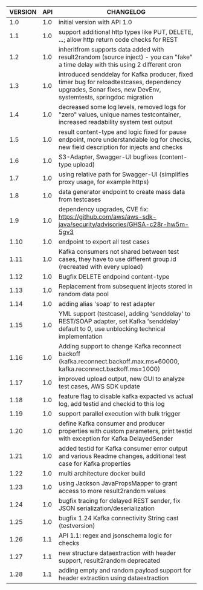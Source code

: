 | VERSION | API | CHANGELOG                                                                                                                                                    |
|---------|-----|--------------------------------------------------------------------------------------------------------------------------------------------------------------|
| 1.0     | 1.0 | initial version with API 1.0                                                                                                                                 |
| 1.1     | 1.0 | support additional http types like PUT, DELETE, ...; allow http return code checks for REST                                                                  |
| 1.2     | 1.0 | inheritfrom supports data added with result2random (source inject) - you can "fake" a time delay with this using 2 different cron                            |
| 1.3     | 1.0 | introduced senddelay for Kafka producer, fixed timer bug for reloadtestcases, dependency upgrades, Sonar fixes, new DevEnv, systemtests, springdoc migration |
| 1.4     | 1.0 | decreased some log levels, removed logs for "zero" values, unique names testcontainer, increased readability system test output                              |
| 1.5     | 1.0 | result content-type and logic fixed for pause endpoint, more understandable log for checks, new field description for injects and checks                     |
| 1.6     | 1.0 | S3-Adapter, Swagger-UI bugfixes (content-type upload)                                                                                                        |
| 1.7     | 1.0 | using relative path for Swagger-UI (simplifies proxy usage, for example https)                                                                               |
| 1.8     | 1.0 | data generator endpoint to create mass data from testcases                                                                                                   |
| 1.9     | 1.0 | dependency upgrades, CVE fix: https://github.com/aws/aws-sdk-java/security/advisories/GHSA-c28r-hw5m-5gv3                                                    |
| 1.10    | 1.0 | endpoint to export all test cases                                                                                                                            |
| 1.11    | 1.0 | Kafka consumers not shared between test cases, they have to use different group.id (recreated with every upload)                                             |
| 1.12    | 1.0 | Bugfix DELETE endpoind content-type                                                                                                                          |
| 1.13    | 1.0 | Replacement from subsequent injects stored in random data pool                                                                                               |
| 1.14    | 1.0 | adding alias 'soap' to rest adapter                                                                                                                          |
| 1.15    | 1.0 | YML support (testcase), adding 'senddelay' to REST/SOAP adapter, set Kafka 'senddelay' default to 0, use unblocking technical implementation                 |
| 1.16    | 1.0 | Adding support to change Kafka reconnect backoff (kafka.reconnect.backoff.max.ms=60000, kafka.reconnect.backoff.ms=1000) |
| 1.17    | 1.0 | improved upload output, new GUI to analyze test cases, AWS SDK update |
| 1.18    | 1.0 | feature flag to disable kafka expacted vs actual log, add testid and checkid to this log |
| 1.19    | 1.0 | support parallel execution with bulk trigger |
| 1.20    | 1.0 | define Kafka consumer and producer properties with custom parameters, print testid with exception for Kafka DelayedSender |
| 1.21    | 1.0 | added testid for Kafka consumer error output and various Readme changes, additional test case for Kafka properties |
| 1.22    | 1.0 | multi architecture docker build |
| 1.23    | 1.0 | using Jackson JavaPropsMapper to grant access to more result2random values |
| 1.24    | 1.0 | bugfix tracing for delayed REST sender, fix JSON serialization/deserialization |
| 1.25    | 1.0 | bugfix 1.24 Kafka connectivity String cast (testversion) |
| 1.26    | 1.1 | API 1.1: regex and jsonschema logic for checks |
| 1.27    | 1.1 | new structure dataextraction with header support, result2random deprecated |
| 1.28    | 1.1 | adding empty and random payload support for header extraction using dataextraction |